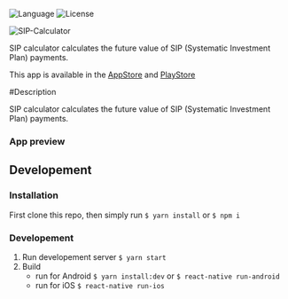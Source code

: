 ![Language](https://img.shields.io/badge/language-Swift%202-orange.svg)
![License](https://img.shields.io/github/license/JakeLin/SwiftWeather.svg?style=flat)

![SIP-Calculator](https://raw.githubusercontent.com/tirupati17/sip-calculator-swift/master/SIP/Resources/iphone_5s.png)

SIP calculator calculates the future value of SIP (Systematic Investment Plan) payments.

This app is available in the [AppStore](https://itunes.apple.com/us/app/sip-calculator/id1092822415?ls=1&mt=8) and [PlayStore](https://itunes.apple.com/us/app/sip-calculator/id1092822415?ls=1&mt=8)

#Description

SIP calculator calculates the future value of SIP (Systematic Investment Plan) payments.


### App preview

<div align="center"></div>


## Developement

### Installation
First clone this repo, then simply run `$ yarn install` or `$ npm i`

### Developement
1. Run developement server `$ yarn start` 
2. Build
    - run for Android `$ yarn install:dev` or `$ react-native run-android`
    - run for iOS  `$ react-native run-ios`

